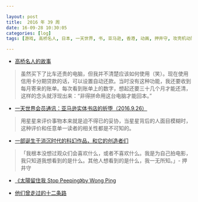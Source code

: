 ```yaml
---

layout: post
title:  2016 年 39 周
date: 16-09-28 10:30:05
categories: [log]
tags: [游戏, 高桥名人, 日本, 一天世界, 书, 亚马逊, 香港, 动画, 押井守, 攻壳机动队, 摄影]

---
```


- [高桥名人的故事](http://www.chuapp.com/2016/09/27/269724.html)

> 虽然买下了比车还贵的电脑，但我并不清楚应该如何使用（笑）。现在使用信用卡分期贷款的话，可以设置自动还款。当时没有这种功能，我还要收到每月寄来的账单。每次看到账单上的数字，想起还要三十几个月才能还清，这样的念头就浮现出来：“非得拼命用这台电脑才能回本。”

- [一天世界会员通讯：亚马逊实体书店的折堕（2016.9.26）](https://ipn.li/yitianshijie/member/)

> 用星星来评价事物本来就是迫不得已的妥协，当星星背后的人面目模糊时，这种评价和任意单一读者的相关性都是不可知的。

- [一部诞生于消沉时代的科幻作品，和它的创造者们](https://the-offline.com/article/gis/)

> 「我根本没想过观众们会喜欢什么，或者不喜欢什么。我是为自己拍电影，我只知道我想看到的是什么。其他人想看到的是什么，我一无所知。」- 押井守

- [《太陽留住我 Stop Peeping》by Wong Ping](https://vimeo.com/100204463)

- [他们曾走过的十二条路](http://www.jiemian.com/article/875883_jike.html)
